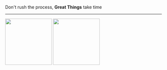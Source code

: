 Don't rush the process, **Great Things** take time


---


<div style="float:left">
        <img width=150 src="https://media.tenor.com/ldDoV7iwmkgAAAAi/kurukuru-kururing.gif" />
        <img width=150 src="https://media.tenor.com/ldDoV7iwmkgAAAAi/kurukuru-kururing.gif" />
</div>
